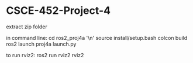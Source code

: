 # CSCE-452-Project-4

extract zip folder

in command line:
cd ros2_proj4a '\n'
source install/setup.bash
colcon build
ros2 launch proj4a launch.py

to run rviz2: ros2 run rviz2 rviz2

